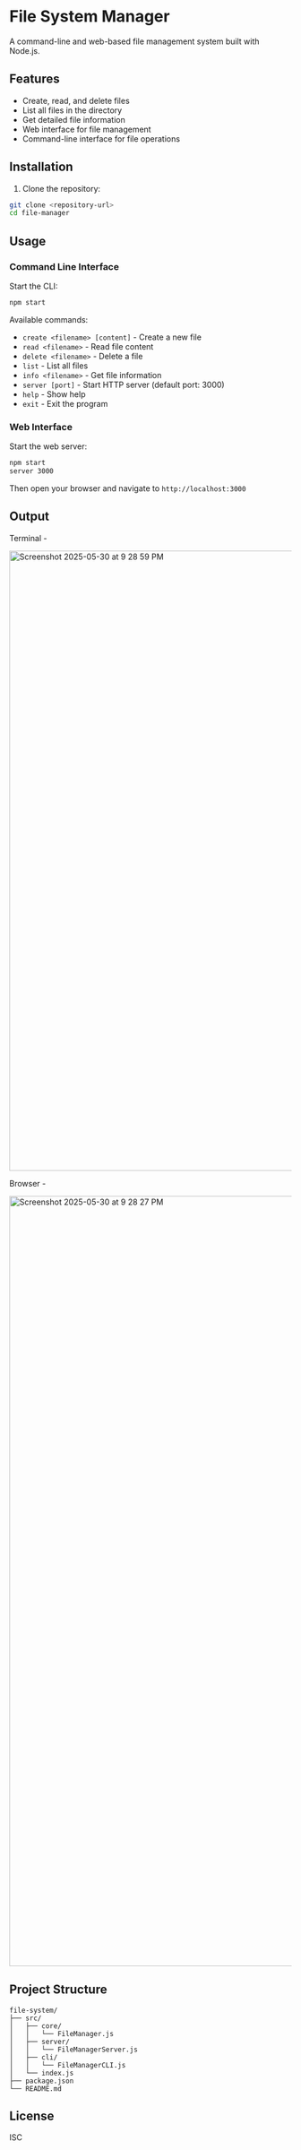 # File System Manager

A command-line and web-based file management system built with Node.js.

## Features

- Create, read, and delete files
- List all files in the directory
- Get detailed file information
- Web interface for file management
- Command-line interface for file operations

## Installation

1. Clone the repository:
```bash
git clone <repository-url>
cd file-manager
```

## Usage

### Command Line Interface

Start the CLI:
```bash
npm start
```

Available commands:
- `create <filename> [content]` - Create a new file
- `read <filename>` - Read file content
- `delete <filename>` - Delete a file
- `list` - List all files
- `info <filename>` - Get file information
- `server [port]` - Start HTTP server (default port: 3000)
- `help` - Show help
- `exit` - Exit the program

### Web Interface

Start the web server:
```bash
npm start
server 3000

```

Then open your browser and navigate to `http://localhost:3000`

## Output

Terminal - 

<img width="1107" alt="Screenshot 2025-05-30 at 9 28 59 PM" src="https://github.com/user-attachments/assets/8a20a8a6-f91d-4c0e-a488-1cea7fbe9441" />

Browser - 

<img width="1375" alt="Screenshot 2025-05-30 at 9 28 27 PM" src="https://github.com/user-attachments/assets/1e904e6a-ba3f-4ccb-a5cc-473ff24774d9" />


## Project Structure

```
file-system/
├── src/
│   ├── core/
│   │   └── FileManager.js
│   ├── server/
│   │   └── FileManagerServer.js
│   ├── cli/
│   │   └── FileManagerCLI.js
│   └── index.js
├── package.json
└── README.md
```

## License

ISC 
